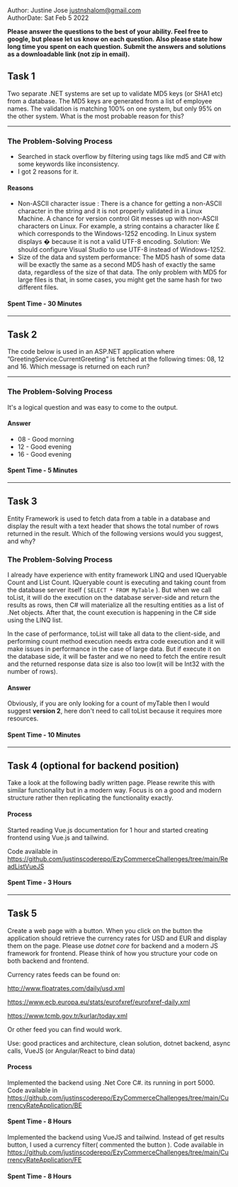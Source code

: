 Author:     Justine Jose <justnshalom@gmail.com>\
AuthorDate: Sat Feb 5 2022

**Please answer the questions to the best of your ability. Feel free to google, but please let us know on each question. Also please state how long time you spent on each question. Submit the answers and solutions as a downloadable link (not zip in email).**

## Task 1
Two separate .NET systems are set up to validate MD5 keys (or SHA1 etc) from a database. The MD5 keys are generated from a list of employee names. The validation is matching 100% on one system, but only 95% on the other system. What is the most probable reason for this?

----

### The Problem-Solving Process
- Searched in stack overflow by filtering using tags like md5 and C# with some keywords like inconsistency.
- I got 2 reasons for it.
#### Reasons
 - Non-ASCII character issue : 
 There is a chance for getting a non-ASCII character in the string and it is not properly validated in a Linux Machine.
A chance for version control Git messes up with non-ASCII characters on Linux.
For example, a string contains a character like £ which corresponds to the Windows-1252 encoding. In Linux system displays � because it is not a valid UTF-8 encoding.
Solution: We should configure Visual Studio to use UTF-8 instead of Windows-1252.
- Size of the data and system performance: 
The MD5 hash of some data will be exactly the same as a second MD5 hash of exactly the same data, regardless of the size of that data. The only problem with MD5 for large files is that, in some cases, you might get the same hash for two different files.
#### Spent Time - 30 Minutes

----

## Task 2
The code below is used in an ASP.NET application where ”GreetingService.CurrentGreeting” is fetched at the following times: 08, 12 and 16. Which message is returned on each run?

----
### The Problem-Solving Process
It's a logical question and was easy to come to the output.

#### Answer
- 08 - Good morning
- 12 - Good evening
- 16 - Good evening
#### Spent Time - 5 Minutes
----
## Task 3
Entity Framework is used to fetch data from a table in a database and display the result with a text header that shows the total number of rows returned in the result. Which of the following versions would you suggest, and why?

### The Problem-Solving Process
I already have experience with entity framework LINQ and used IQueryable Count and List Count.
IQueryable count is executing and taking count from the database server itself ( `SELECT * FROM MyTable` ). But when we call toList, it will do the execution on the database server-side and return the results as rows, then C# will materialize all the resulting entities as a list of .Net objects. After that, the count execution is happening in the C# side using the LINQ list.

In the case of performance, toList will take all data to the client-side, and performing count method execution needs extra code execution and it will make issues in performance in the case of large data.
But if execute it on the database side, it will be faster and we no need to fetch the entire result and the returned response data size is also too low(it will be Int32 with the number of rows).

#### Answer
Obviously, if you are only looking for a count of myTable then I would suggest **version 2**, here don't need to call toList because it requires more resources.
#### Spent Time - 10 Minutes
----

## Task 4 (optional for backend position)
Take a look at the following badly written page. Please rewrite this with similar functionality but in a modern way. Focus is on a good and modern structure rather then replicating the functionality exactly.
#### Process
Started reading Vue.js documentation for 1 hour and started creating frontend using Vue.js and tailwind.

Code available in https://github.com/justinscoderepo/EzyCommerceChallenges/tree/main/ReadListVueJS
#### Spent Time - 3 Hours
----
##
## Task 5
Create a web page with a button. When you click on the button the application should retrieve the currency rates for USD and EUR and display them on the page. Please use *dotnet core* for backend and a modern JS framework for frontend. Please think of how you structure your code on both backend and frontend.

Currency rates feeds can be found on: 

<http://www.floatrates.com/daily/usd.xml>

<https://www.ecb.europa.eu/stats/eurofxref/eurofxref-daily.xml>

<https://www.tcmb.gov.tr/kurlar/today.xml>

Or other feed you can find would work.


Use: good practices and architecture, clean solution, dotnet backend, async calls, VueJS (or Angular/React to bind data)

#### Process
Implemented the backend using .Net Core C#.
its running in port 5000.
Code available in https://github.com/justinscoderepo/EzyCommerceChallenges/tree/main/CurrencyRateApplication/BE
#### Spent Time - 8 Hours

Implemented the backend using VueJS and tailwind.
Instead of get results button, I used a currency filter( commented the button ).
Code available in https://github.com/justinscoderepo/EzyCommerceChallenges/tree/main/CurrencyRateApplication/FE
#### Spent Time - 8 Hours